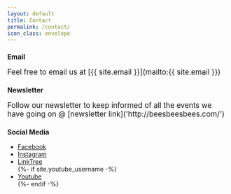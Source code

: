 ```yaml
---
layout: default
title: Contact
permalink: /contact/
icon_class: envelope
---
```


<h3 style ='font-size:110%'><b>Email</b></h3>
<span style="font-size:120%;">Feel free to email us at [{{ site.email }}](mailto:{{ site.email }})</span>

<h3 style ='font-size:110%'><b>Newsletter</b></h3>
<span style="font-size:120%;">Follow our newsletter to keep informed of all the events we have going on @ [newsletter link]('http://beesbeesbees.com/') </span>

<h3 style ='font-size:110%'><b>Social Media</b></h3>
<p style = 'text-align:center'>
<ul class="icons">
     <li><a href="https://www.facebook.com/{{ site.facebook_page| cgi_escape | escape }}" class="icon circle fa-facebook" target="_blank"><span class="label">Facebook</span>         </a></li>
     <li><a href="https://www.instagram.com/nu_csa/" class="icon circle fa-instagram" target="_blank"><span class="label">Instagram</span></a></li>
     <li><a href="https://linktr.ee/nu_csa" class="icon circle fa-tree" target="_blank"><span class="label">LinkTree</span></a></li>
     {%- if site.youtube_username -%}<li><a href="https://youtube.com/{{ site.youtube_username| cgi_escape | escape }}" class="icon circle fa-youtube" target="_blank"><span          class="label">Youtube</span></a></li>{%- endif -%}
</ul>
</p>
